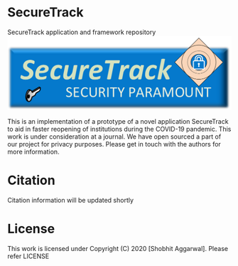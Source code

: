 # SecureTrack
SecureTrack application and framework repository
![Secure](img/SecureTrackimg.png)

This is an implementation of a prototype of a novel application SecureTrack to aid in faster reopening of institutions during the COVID-19 pandemic. This work is under consideration at a journal. We have open sourced a part of our project for privacy purposes. Please get in touch with the authors for more information.

# Citation
Citation information will be updated shortly

# License
This work is licensed under Copyright (C) 2020 [Shobhit Aggarwal]. Please refer LICENSE
